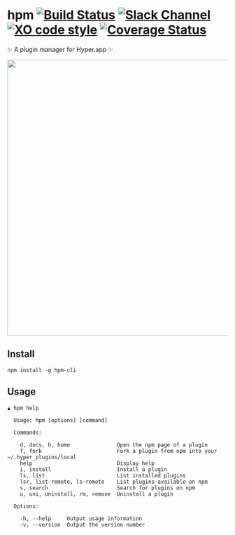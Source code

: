 # hpm [![Build Status](https://travis-ci.org/zeit/hpm.svg?branch=master)](https://travis-ci.org/matheuss/hpm) [![Slack Channel](https://zeit-slackin.now.sh/badge.svg)](https://zeit.chat/) [![XO code style](https://img.shields.io/badge/code_style-XO-5ed9c7.svg)](https://github.com/sindresorhus/xo) [![Coverage Status](https://coveralls.io/repos/github/matheuss/hpm/badge.svg?branch=master)](https://coveralls.io/github/matheuss/hpm?branch=master)


✨ A plugin manager for Hyper.app ✨

<img src="https://raw.githubusercontent.com/matheuss/hpm/master/screenshot.gif?v=2" width="629">

## Install

```
npm install -g hpm-cli
```

## Usage

```
▲ hpm help

  Usage: hpm [options] [command]

  Commands:

    d, docs, h, home               Open the npm page of a plugin
    f, fork                        Fork a plugin from npm into your ~/.hyper_plugins/local
    help                           Display help
    i, install                     Install a plugin
    ls, list                       List installed plugins
    lsr, list-remote, ls-remote    List plugins available on npm
    s, search                      Search for plugins on npm
    u, uni, uninstall, rm, remove  Uninstall a plugin

  Options:

    -h, --help     Output usage information
    -v, --version  Output the version number
```
